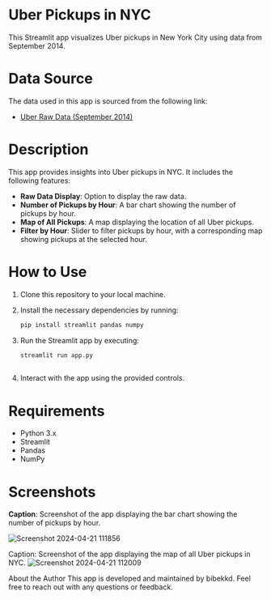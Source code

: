 # Uber Pickups in NYC
This Streamlit app visualizes Uber pickups in New York City using data from September 2014.

# Data Source
The data used in this app is sourced from the following link:

- [Uber Raw Data (September 2014)](https://s3-us-west-2.amazonaws.com/streamlit-demo-data/uber-raw-data-sep14.csv.gz)


# Description
This app provides insights into Uber pickups in NYC. It includes the following features:

- **Raw Data Display**: Option to display the raw data.
- **Number of Pickups by Hour**: A bar chart showing the number of pickups by hour.
- **Map of All Pickups**: A map displaying the location of all Uber pickups.
- **Filter by Hour**: Slider to filter pickups by hour, with a corresponding map showing pickups at the selected hour.
# How to Use
1. Clone this repository to your local machine.
2. Install the necessary dependencies by running:

   ```bash
   pip install streamlit pandas numpy

3. Run the Streamlit app by executing:

   ```bash
   streamlit run app.py
    
5. Interact with the app using the provided controls.

# Requirements
- Python 3.x
- Streamlit
- Pandas
- NumPy

# Screenshots

**Caption**: Screenshot of the app displaying the bar chart showing the number of pickups by hour.

![Screenshot 2024-04-21 111856](https://github.com/bibekkd/Streamlit-basic-app/assets/135459655/697411f0-81cf-4fa4-9690-c73b47bfb948)

Caption: Screenshot of the app displaying the map of all Uber pickups in NYC.
![Screenshot 2024-04-21 112009](https://github.com/bibekkd/Streamlit-basic-app/assets/135459655/596d6af6-87c2-4f20-ad83-e3c42087a1f8)

About the Author
This app is developed and maintained by bibekkd. Feel free to reach out with any questions or feedback.
